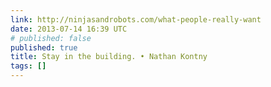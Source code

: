 ```yaml
---
link: http://ninjasandrobots.com/what-people-really-want
date: 2013-07-14 16:39 UTC
# published: false
published: true
title: Stay in the building. • Nathan Kontny
tags: []
---
```




